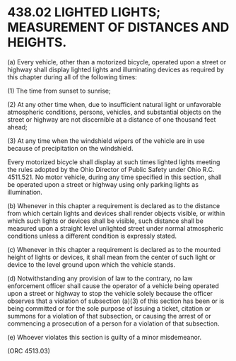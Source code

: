 438.02 LIGHTED LIGHTS; MEASUREMENT OF DISTANCES AND HEIGHTS.
============================================================

​(a) Every vehicle, other than a motorized bicycle, operated upon a
street or highway shall display lighted lights and illuminating devices
as required by this chapter during all of the following times:

​(1) The time from sunset to sunrise;

​(2) At any other time when, due to insufficient natural light or
unfavorable atmospheric conditions, persons, vehicles, and substantial
objects on the street or highway are not discernible at a distance of
one thousand feet ahead;

​(3) At any time when the windshield wipers of the vehicle are in use
because of precipitation on the windshield.

Every motorized bicycle shall display at such times lighted lights
meeting the rules adopted by the Ohio Director of Public Safety under
Ohio R.C. 4511.521. No motor vehicle, during any time specified in this
section, shall be operated upon a street or highway using only parking
lights as illumination.

​(b) Whenever in this chapter a requirement is declared as to the
distance from which certain lights and devices shall render objects
visible, or within which such lights or devices shall be visible, such
distance shall be measured upon a straight level unlighted street under
normal atmospheric conditions unless a different condition is expressly
stated.

​(c) Whenever in this chapter a requirement is declared as to the
mounted height of lights or devices, it shall mean from the center of
such light or device to the level ground upon which the vehicle stands.

​(d) Notwithstanding any provision of law to the contrary, no law
enforcement officer shall cause the operator of a vehicle being operated
upon a street or highway to stop the vehicle solely because the officer
observes that a violation of subsection (a)(3) of this section has been
or is being committed or for the sole purpose of issuing a ticket,
citation or summons for a violation of that subsection, or causing the
arrest of or commencing a prosecution of a person for a violation of
that subsection.

​(e) Whoever violates this section is guilty of a minor misdemeanor.

(ORC 4513.03)
